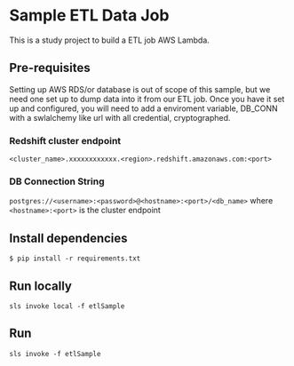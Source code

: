 # Sample ETL Data Job

This is a study project to build a ETL job AWS Lambda.

## Pre-requisites

Setting up AWS RDS/or database is out of scope of this sample, but we need one set up to dump data into it from our ETL job. Once you have it set up and configured, you will need to add a enviroment variable, DB_CONN with a swlalchemy like url with all credential, cryptographed.

### Redshift cluster endpoint

`<cluster_name>.xxxxxxxxxxxx.<region>.redshift.amazonaws.com:<port>`

### DB Connection String

`postgres://<username>:<password>@<hostname>:<port>/<db_name>`
where `<hostname>:<port>` is the cluster endpoint

## Install dependencies

`$ pip install -r requirements.txt`

## Run locally

`sls invoke local -f etlSample`

## Run

`sls invoke -f etlSample`
